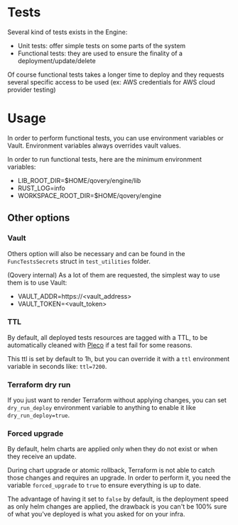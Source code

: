 # Tests

Several kind of tests exists in the Engine:
* Unit tests: offer simple tests on some parts of the system
* Functional tests: they are used to ensure the finality of a deployment/update/delete

Of course functional tests takes a longer time to deploy and they requests several specific access to be used (ex: AWS credentials for AWS cloud provider testing)

# Usage

In order to perform functional tests, you can use environment variables or Vault. Environment variables always overrides vault values.

In order to run functional tests, here are the minimum environment variables:
* LIB_ROOT_DIR=$HOME/qovery/engine/lib
* RUST_LOG=info
* WORKSPACE_ROOT_DIR=$HOME/qovery/engine

## Other options

### Vault
Others option will also be necessary and can be found in the `FuncTestsSecrets` struct in `test_utilities` folder.

(Qovery internal) As a lot of them are requested, the simplest way to use them is to use Vault:
* VAULT_ADDR=https://<vault_address>
* VAULT_TOKEN=<vault_token>

### TTL
By default, all deployed tests resources are tagged with a TTL, to be automatically cleaned with [Pleco](https://github.com/Qovery/pleco) if a test fail for some reasons.

This ttl is set by default to 1h, but you can override it with a `ttl` environment variable in seconds like: `ttl=7200`.

### Terraform dry run
If you just want to render Terraform without applying changes, you can set `dry_run_deploy` environment variable to anything to enable it like `dry_run_deploy=true`.

### Forced upgrade
By default, helm charts are applied only when they do not exist or when they receive an update.

During chart upgrade or atomic rollback, Terraform is not able to catch those changes and requires an upgrade.
In order to perform it, you need the variable `forced_upgrade` to `true` to ensure everything is up to date.

The advantage of having it set to `false` by default, is the deployment speed as only helm changes are applied, the drawback is you can't
be 100% sure of what you've deployed is what you asked for on your infra.